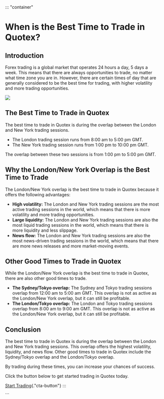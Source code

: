 ::: \"container\"
# When is the Best Time to Trade in Quotex?

## Introduction

Forex trading is a global market that operates 24 hours a day, 5 days a
week. This means that there are always opportunities to trade, no matter
what time zone you are in. However, there are certain times of day that
are generally considered to be the best time for trading, with higher
volatility and more trading opportunities.

[![](https://static.quotex.io/files/4_en/300_250.jpg)](https://traff.sbs/brokerqxlid)

## The Best Time to Trade in Quotex

The best time to trade in Quotex is during the overlap between the
London and New York trading sessions.

-   The London trading session runs from 8:00 am to 5:00 pm GMT.
-   The New York trading session runs from 1:00 pm to 10:00 pm GMT.

The overlap between these two sessions is from 1:00 pm to 5:00 pm GMT.

## Why the London/New York Overlap is the Best Time to Trade

The London/New York overlap is the best time to trade in Quotex because
it offers the following advantages:

-   **High volatility:** The London and New York trading sessions are
    the most active trading sessions in the world, which means that
    there is more volatility and more trading opportunities.
-   **Large liquidity:** The London and New York trading sessions are
    also the most liquid trading sessions in the world, which means that
    there is more liquidity and less slippage.
-   **News flow:** The London and New York trading sessions are also the
    most news-driven trading sessions in the world, which means that
    there are more news releases and more market-moving events.

## Other Good Times to Trade in Quotex

While the London/New York overlap is the best time to trade in Quotex,
there are also other good times to trade.

-   **The Sydney/Tokyo overlap:** The Sydney and Tokyo trading sessions
    overlap from 12:00 am to 5:00 am GMT. This overlap is not as active
    as the London/New York overlap, but it can still be profitable.
-   **The London/Tokyo overlap:** The London and Tokyo trading sessions
    overlap from 8:00 am to 9:00 am GMT. This overlap is not as active
    as the London/New York overlap, but it can still be profitable.

## Conclusion

The best time to trade in Quotex is during the overlap between the
London and New York trading sessions. This overlap offers the highest
volatility, liquidity, and news flow. Other good times to trade in
Quotex include the Sydney/Tokyo overlap and the London/Tokyo overlap.

By trading during these times, you can increase your chances of success.

Click the button below to get started trading in Quotex today.

[Start
Trading](\%22https://traff.sbs/brokerqxlid\%22){."cta-button"}
:::

\`\`\`


